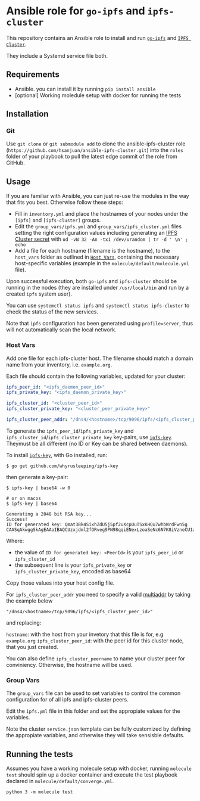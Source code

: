# Ansible role for `go-ipfs` and `ipfs-cluster`

This repository contains an Ansible role to install and run
[`go-ipfs`](https://github.com/ipfs/go-ipfs) and
[`IPFS Cluster`](https://github.com/ipfs/ipfs-cluster).

They include a Systemd service file both.

## Requirements

- Ansible. you can install it by running `pip install ansible`
- [optional] Working moledule setup with docker for running the tests

## Installation

### Git
Use `git clone` or `git submodule add` to clone the ansible-ipfs-cluster role (`https://github.com/hsanjuan/ansible-ipfs-cluster.git`) into the `roles` folder of your playbook to pull the latest edge commit of the role from GitHub. 

## Usage

If you are familiar with Ansible, you can just re-use the modules in the way
that fits you best. Otherwise follow these steps:

- Fill in `inventory.yml` and place the hostnames of your nodes under the `[ipfs]` and `[ipfs-cluster]` groups.
- Edit the `group_vars/ipfs.yml` and `group_vars/ipfs_cluster.yml` files setting the right configuration values including generating an [IPFS Cluster secret](https://cluster.ipfs.io/documentation/guides/security/#the-cluster-secret) with `od -vN 32 -An -tx1 /dev/urandom | tr -d ' \n' ; echo`
- Add a file for each hostname (filename is the hostname), to the `host_vars` folder as outlined in [`Host Vars`](#host-vars), containing the necessary host-specific variables (example in the `molecule/default/molecule.yml` file).

Upon successful execution, both `go-ipfs` and `ipfs-cluster` should be running in the nodes (they are installed under `/usr/local/bin` and run by a created `ipfs` system user).

You can use `systemctl status ipfs` and `systemctl status ipfs-cluster` to check the status of the new services.

Note that `ipfs` configuration has been generated using `profile=server`, thus will not automatically scan the local network.

### Host Vars

Add one file for each ipfs-cluster host. The filename should match a domain name from your inventory, i.e. `example.org`.

Each file should contain the following variables, updated for your cluster:

```yaml
ipfs_peer_id: "<ipfs_daemon_peer_id>"
ipfs_private_key: "<ipfs_daemon_private_key>"

ipfs_cluster_id: "<cluster_peer_id>"
ipfs_cluster_private_key: "<cluster_peer_private_key>"

ipfs_cluster_peer_addr: "/dns4/<hostname>/tcp/9096/ipfs/<ipfs_cluster_peer_id>"
```

To generate the `ipfs_peer_id`/`ipfs_private_key` and `ipfs_cluster_id`/`ipfs_cluster_private_key` key-pairs, use [`ipfs-key`]. Theymust be all different (no ID or Key can be shared between daemons).

To install [`ipfs-key`], with Go installed, run:

```console
$ go get github.com/whyrusleeping/ipfs-key
```

then generate a key-pair:

```console
$ ipfs-key | base64 -w 0

# or on macos
$ ipfs-key | base64

Generating a 2048 bit RSA key...
Success!
ID for generated key: Qmat3Bk4SixhZdU5j5pf2uXcpUuTSxKHQu7whbWrdFwn5g
CAASqAkwggSkAgEAAoIBAQCUzxjdml2fORveg9PN98qqiENexLzoaSeNc6N7K8iVzneCU1aDZpM...
```

Where:

- the value of `ID for generated key: <PeerId>` is your `ipfs_peer_id` or `ipfs_cluster_id`
- the subsequent line is your `ipfs_private_key` or `ipfs_cluster_private_key`, encoded as base64

Copy those values into your host config file.

For `ipfs_cluster_peer_addr` you need to specify a valid [multiaddr] by taking the example below

```
"/dns4/<hostname>/tcp/9096/ipfs/<ipfs_cluster_peer_id>"
```
and replacing:

`hostname`: with the host from your invetory that this file is for, e.g `example.org` `ipfs_cluster_peer_id`: with the peer id for this cluster node, that you just created.


You can also define `ipfs_cluster_peername` to name your cluster peer for conviniency. Otherwise, the hostname will be used.

[`ipfs-key`]: https://github.com/whyrusleeping/ipfs-key
[multiaddr]: https://multiformats.io/multiaddr/

### Group Vars

The `group_vars` file can be used to set variables to control the common configuration for of all ipfs and ipfs-cluster peers.

Edit the `ipfs.yml` file in this folder and set the appropiate values for the variables.

Note the cluster `service.json` template can be fully customized by defining the appropiate variables, and otherwise they will take sensisble defaults.

## Running the tests

Assumes you have a working molecule setup with docker, running `molecule test` should spin up a docker container and execute the test playbook declared in `molecule/default/converge.yml`.

```console
python 3 -m molecule test
```